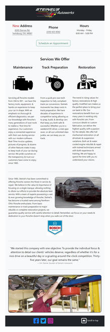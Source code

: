 ![Steinels.com](https://github.com/nomadicGopher/Steinels.com/blob/e04723a76360ceb9e673e370c5feac7f262c2e61/iPad-1713118130085.jpeg)
